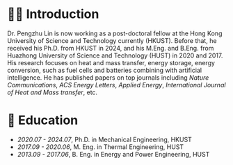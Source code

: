 # 👨‍🎓 Introduction
Dr. Pengzhu Lin is now working as a post-doctoral fellow at the Hong Kong University of Science and Technology currently (HKUST). Before that, he received his Ph.D. from HKUST in 2024, and his M.Eng. and B.Eng. from Huazhong University of Science and Technology (HUST) in 2020 and 2017. His research focuses on heat and mass transfer, energy storage, energy conversion, such as fuel cells and batteries combining with artificial intelligence. He has published papers on top journals including *Nature Communications*, *ACS Energy Letters*, *Applied Energy*, *International Journal of Heat and Mass transfer*, etc.

# 📖 Education
- *2020.07 - 2024.07*, Ph.D. in Mechanical Engineering, HKUST
- *2017.09 - 2020.06*, M. Eng. in Thermal Engineering, HUST
- *2013.09 - 2017.06*, B. Eng. in Energy and Power Engineering, HUST